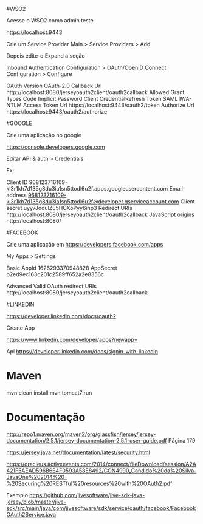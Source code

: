 #WSO2

Acesse o WSO2 como admin teste

https://localhost:9443

Crie um Service Provider
Main > Service Providers > Add

Depois edite-o
Expand a seção 

Inbound Authentication Configuration > OAuth/OpenID Connect Configuration > Configure


OAuth Version	    OAuth-2.0
Callback Url        http://localhost:8080/jerseyoauth2client/oauth2callback	
Allowed Grant Types	Code Implicit Password Client CredentialRefresh Token SAML IWA-NTLM
Access Token Url	https://localhost:9443/oauth2/token
Authorize Url	    https://localhost:9443/oauth2/authorize



#GOOGLE

Crie uma aplicação no google

https://console.developers.google.com

Editar
API & auth > Credentials

Ex:

Client ID	        968123716109-kl3r1kh7d135g8du3ia1sn5ttodl6u2f.apps.googleusercontent.com
Email address       968123716109-kl3r1kh7d135g8du3ia1sn5ttodl6u2f@developer.gserviceaccount.com
Client secret       uyy7JodulZE5HCXoPyy6inp3
Redirect URIs       http://localhost:8080/jerseyoauth2client/oauth2callback
JavaScript origins	http://localhost:8080/


#FACEBOOK

Crie uma aplicação em
https://developers.facebook.com/apps

My Apps > Settings

Basic
AppId     1626293370948828
AppSecret b2ed9ec163c201c2589ff652a2e8356c

Advanced
Valid OAuth redirect URIs http://localhost:8080/jerseyoauth2client/oauth2callback


#LINKEDIN

https://developer.linkedin.com/docs/oauth2

Create App

https://www.linkedin.com/developer/apps?newapp=

Api
https://developer.linkedin.com/docs/signin-with-linkedin


# Maven

mvn clean install
mvn tomcat7:run


# Documentação

http://repo1.maven.org/maven2/org/glassfish/jersey/jersey-documentation/2.5.1/jersey-documentation-2.5.1-user-guide.pdf
Página 179

https://jersey.java.net/documentation/latest/security.html

https://oracleus.activeevents.com/2014/connect/fileDownload/session/A2A421F5AEAD596B6E4F0593A58E8492/CON4990_Candido%20da%20Silva-JavaOne%202014%20-%20Securing%20RESTful%20resources%20with%20OAuth2.pdf

Exemplo
https://github.com/jivesoftware/jive-sdk-java-jersey/blob/master/jive-sdk/src/main/java/com/jivesoftware/sdk/service/oauth/facebook/FacebookOAuth2Service.java
